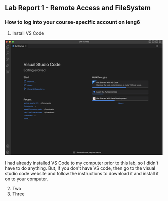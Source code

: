 ## **Lab Report 1 - Remote Access and FileSystem**

### **How to log into your course-specific account on ieng6**

1. Install VS Code 

![Image](vs_setup.png)

I had already installed VS Code to my computer prior to this lab, so I didn't have to do anything. But, if
you don't have VS code, then go to the visual studio code website and follow the instructions to download it 
and install it on to your computer. 

2. Two
3. Three
